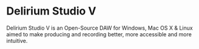 # Delirium Studio V
Delirium Studio V is an Open-Source DAW for Windows, Mac OS X &amp; Linux aimed to make producing and recording better, more accessible and more intuitive.
